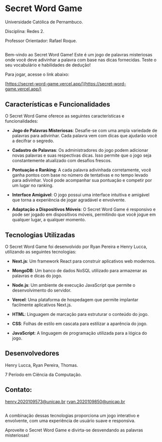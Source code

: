 # Secret Word Game

Universidade Católica de Pernambuco. 

Disciplina: Redes 2.

Professor Orientador: Rafael Roque.

##
Bem-vindo ao Secret Word Game! Este é um jogo de palavras misteriosas onde você deve adivinhar a palavra com base nas dicas fornecidas. Teste o seu vocabulário e habilidades de dedução!

Para jogar, acesse o link abaixo:

[https://secret-word-game.vercel.app/](https://secret-word-game.vercel.app/)

## Características e Funcionalidades

O Secret Word Game oferece as seguintes características e funcionalidades:

- **Jogo de Palavras Misteriosas**: Desafie-se com uma ampla variedade de palavras para adivinhar. Cada palavra vem com dicas que ajudarão você a decifrar o segredo.

- **Cadastro de Palavras**: Os administradores do jogo podem adicionar novas palavras e suas respectivas dicas. Isso permite que o jogo seja constantemente atualizado com desafios frescos.

- **Pontuação e Ranking**: A cada palavra adivinhada corretamente, você ganha pontos com base no número de tentativas e no tempo levado para adivinhar. Você pode acompanhar sua pontuação e competir por um lugar no ranking.

- **Interface Amigável**: O jogo possui uma interface intuitiva e amigável que torna a experiência de jogar agradável e envolvente.

- **Adaptação a Dispositivos Móveis**: O Secret Word Game é responsivo e pode ser jogado em dispositivos móveis, permitindo que você jogue em qualquer lugar, a qualquer momento.

## Tecnologias Utilizadas

O Secret Word Game foi desenvolvido por Ryan Pereira e Henry Lucca, utilizando as seguintes tecnologias:

- **Next.js**: Um framework React para construir aplicativos web modernos.

- **MongoDB**: Um banco de dados NoSQL utilizado para armazenar as palavras e dicas do jogo.

- **Node.js**: Um ambiente de execução JavaScript que permite o desenvolvimento do servidor.

- **Vercel**: Uma plataforma de hospedagem que permite implantar facilmente aplicativos Next.js.

- **HTML**: Linguagem de marcação para estruturar o conteúdo do jogo.

- **CSS**: Folhas de estilo em cascata para estilizar a aparência do jogo.

- **JavaScript**: A linguagem de programação utilizada para a lógica do jogo.

## Desenvolvedores

Henry Lucca, Ryan Pereira, Thomas.

7 Período em Ciência da Computação.

## Contato: 
henry.2020109573@unicap.br
ryan.2020109850@unicap.br

##
A combinação dessas tecnologias proporciona um jogo interativo e envolvente, com uma experiência de usuário suave e responsiva.

Aproveite o Secret Word Game e divirta-se desvendando as palavras misteriosas!

